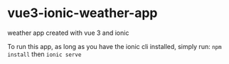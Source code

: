 # vue3-ionic-weather-app
weather app created with vue 3 and ionic

To run this app, as long as you have the ionic cli installed, simply run:
`npm install`
then
`ionic serve`
